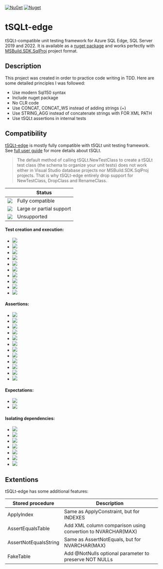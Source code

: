 [![NuGet](https://img.shields.io/nuget/v/tSQLt.Edge)](https://www.nuget.org/packages/tSQLt.Edge)
[![Nuget](https://img.shields.io/nuget/dt/tSQLt.Edge)](https://www.nuget.org/stats/packages/tSQLt.Edge?groupby=Version)

# tSQLt-edge
tSQLt-compatible unit testing framework for Azure SQL Edge, SQL Server 2019 and 2022. It is available as a [nuget package](https://www.nuget.org/packages/tSQLt.Edge) and works perfectly with [MSBuild.SDK.SqlProj](https://github.com/rr-wfm/MSBuild.Sdk.SqlProj) project format.

## Description
This project was created in order to practice code writing in TDD. Here are some detailed principles I was followed:
- Use modern Sql150 syntax
- Include nuget package
- No CLR code
- Use CONCAT, CONCAT_WS instead of adding strings (+)
- Use STRING_AGG instead of concatenate strings with FOR XML PATH
- Use tSQLt assertions in internal tests

## Compatibility
[tSQLt-edge](https://www.nuget.org/packages/tSQLt.Edge) is mostly fully compatible with tSQLt unit testing framework. See [full user guide](https://tsqlt.org/full-user-guide/) for more details about tSQLt.

> The default method of calling tSQLt.NewTestClass to create a tSQLt test class (the schema to organize your unit tests) does not work either in Visual Studio database projects nor MSBuild.SDK.SqlProj projects. That is why tSQLt-edge entirely drop support for NewTestClass, DropClass and RenameClass.

||Status|
|--- |---|
|![](https://img.shields.io/badge/--green)|Fully compatible|
|![](https://img.shields.io/badge/--yellow)|Large or partial support|
|![](https://img.shields.io/badge/--red)|Unsupported|

#### Test creation and execution:

- ![](https://img.shields.io/badge/DropClass--red)
- ![](https://img.shields.io/badge/NewTestClass--red)
- ![](https://img.shields.io/badge/RenameClass--red)
- ![](https://img.shields.io/badge/Run--yellow)
- ![](https://img.shields.io/badge/RunAll--yellow)
- ![](https://img.shields.io/badge/TestCaseSummary--green)
- ![](https://img.shields.io/badge/TestClasses--green)
- ![](https://img.shields.io/badge/TestResult--green)
- ![](https://img.shields.io/badge/Tests--green)
- ![](https://img.shields.io/badge/XmlResultFormatter--yellow)

#### Assertions:

- ![](https://img.shields.io/badge/AssertEmptyTable--green)
- ![](https://img.shields.io/badge/AssertEquals--green)
- ![](https://img.shields.io/badge/AssertEqualsString--green)
- ![](https://img.shields.io/badge/AssertEqualsTable--yellow)
- ![](https://img.shields.io/badge/AssertEqualsTableSchema--green)
- ![](https://img.shields.io/badge/AssertLike--green)
- ![](https://img.shields.io/badge/AssertNotEquals--green)
- ![](https://img.shields.io/badge/AssertObjectDoesNotExist--green)
- ![](https://img.shields.io/badge/AssertObjectExists--green)
- ![](https://img.shields.io/badge/AssertResultSetsHaveSameMetaData--yellow)
- ![](https://img.shields.io/badge/AssertStringIn--green)
- ![](https://img.shields.io/badge/Fail--green)

#### Expectations:

- ![](https://img.shields.io/badge/ExpectException--green)
- ![](https://img.shields.io/badge/ExpectNoException--green)

#### Isolating dependencies:

- ![](https://img.shields.io/badge/ApplyConstraint--yellow)
- ![](https://img.shields.io/badge/ApplyTrigger--yellow)
- ![](https://img.shields.io/badge/FakeFunction--yellow)
- ![](https://img.shields.io/badge/FakeTable--yellow)
- ![](https://img.shields.io/badge/RemoveObject--green)
- ![](https://img.shields.io/badge/RemoveObjectIfExists--green)
- ![](https://img.shields.io/badge/SpyProcedure--yellow)

## Extentions

tSQLt-edge has some additional features:

|Stored procedure|Description|
|--- |---|
|ApplyIndex|Same as ApplyConstraint, but for INDEXES|
|AssertEqualsTable|Add XML column comparison using convertion to NVARCHAR(MAX)|
|AssertNotEqualsString|Same as AssertNotEquals, but for NVARCHAR(MAX)|
|FakeTable|Add @NotNulls optional parameter to preserve NOT NULLs|